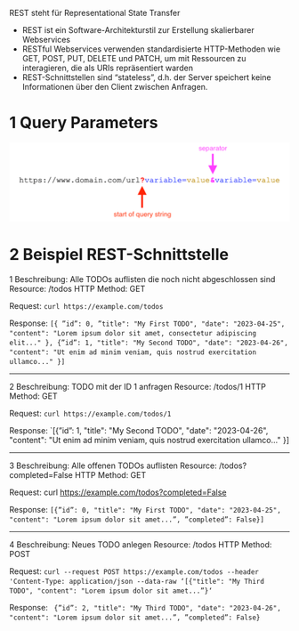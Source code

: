 
REST steht für Representational State Transfer
- REST ist ein Software-Architekturstil zur Erstellung skalierbarer Webservices
- RESTful Webservices verwenden standardisierte HTTP-Methoden wie GET, POST, PUT, DELETE und PATCH, um mit Ressourcen zu interagieren, die als URIs repräsentiert warden
- REST-Schnittstellen sind “stateless”, d.h. der Server speichert keine Informationen über den Client zwischen Anfragen.

# 1 Query Parameters

![](image/Pasted%20image%2020250104124016.png)


# 2 Beispiel REST-Schnittstelle

1 Beschreibung: Alle TODOs auflisten die noch nicht abgeschlossen sind
Resource: /todos
HTTP Method: GET

Request:
`curl https://example.com/todos`

Response:
`[{ ”id”: 0, ”title": "My First TODO", "date": "2023-04-25", "content": "Lorem ipsum dolor sit amet, consectetur adipiscing elit..." }, {”id”: 1, "title": "My Second TODO", "date": "2023-04-26", "content": "Ut enim ad minim veniam, quis nostrud exercitation ullamco..." }]`


---
2  Beschreibung: TODO mit der ID 1 anfragen
Resource: /todos/1
HTTP Method: GET

Request:
`curl https://example.com/todos/1`

Response:
`[{”id”: 1, "title": "My Second TODO", "date": "2023-04-26", "content": "Ut enim ad minim veniam, quis nostrud exercitation ullamco..." }]


---

3 Beschreibung: Alle offenen TODOs auflisten
Resource: /todos?completed=False
HTTP Method: GET

Request:
curl https://example.com/todos?completed=False

Response:
`[{”id”: 0, "title": "My First TODO", "date": "2023-04-25", "content": "Lorem ipsum dolor sit amet...”, ”completed”: False}]`


---

4 Beschreibung: Neues TODO anlegen
Resource: /todos
HTTP Method: POST

Request:
`curl --request POST https://example.com/todos --header 'Content-Type: application/json --data-raw ‘[{"title": "My Third TODO", "content": "Lorem ipsum dolor sit amet...”}‘`

Response:
` {”id”: 2, "title": "My Third TODO", "date": "2023-04-26", "content": "Lorem ipsum dolor sit amet...”, ”completed”: False}`